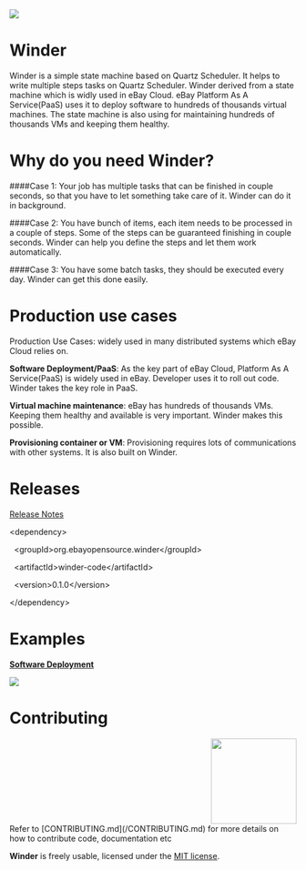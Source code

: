 <img src="https://github.com/eBay/Winder/blob/master/docs/Winder-small.png"/>

# Winder
Winder is a simple state machine based on Quartz Scheduler. 
It helps to write multiple steps tasks on Quartz Scheduler.  Winder derived from a state machine which is widly used in eBay Cloud.
eBay Platform As A Service(PaaS) uses it to deploy software to hundreds of thousands virtual machines. 
The state machine is also using for maintaining hundreds of thousands VMs and keeping them healthy.

# Why do you need Winder?

####Case 1:
Your job has multiple tasks that can be finished in couple seconds, so that you have to let something take care of it.
Winder can do it in background.

####Case 2:
You have bunch of items, each item needs to be processed in a couple of steps. Some of the steps can be guaranteed finishing in couple seconds.
Winder can help you define the steps and let them work automatically.

####Case 3:
You have some batch tasks, they should be executed every day. 
Winder can get this done easily.

# Production use cases

Production Use Cases: widely used in many distributed systems which eBay Cloud relies on.

**Software Deployment/PaaS**: As the key part of eBay Cloud, Platform As A Service(PaaS) is widely used in eBay. Developer uses it to roll out code. Winder takes the key role in PaaS.

**Virtual machine maintenance**: eBay has hundreds of thousands VMs. Keeping them healthy and available is very important. Winder makes this possible.

**Provisioning container or VM**: Provisioning requires lots of communications with other systems. It is also built on Winder. 

# Releases

<a href="https://github.com/eBay/Winder/blob/master/releases/release-notes.txt">Release Notes</a>

&lt;dependency&gt;

&nbsp;&nbsp;&lt;groupId>org.ebayopensource.winder&lt;/groupId&gt;

&nbsp;&nbsp;&lt;artifactId>winder-code&lt;/artifactId&gt;

&nbsp;&nbsp;&lt;version>0.1.0&lt;/version&gt;

&lt;/dependency&gt;


# Examples

<a href="https://github.com/eBay/Winder/blob/master/winder-examples/src/main/java/org/ebayopensource/winder/examples/deployment1/DeploymentJob.java">**Software Deployment**</a>


<img src="https://github.com/eBay/Winder/blob/master/docs/SoftwareDeployment.png"/>

# Contributing
<div style="text-align:right">
  <img src="https://github.com/eBay/Winder/blob/master/docs/ebaysf-open-x.png" width="150px"/>
</div>
Refer to [CONTRIBUTING.md](/CONTRIBUTING.md) for more details on how to contribute code, documentation etc

**Winder** is freely usable, licensed under the [MIT license](LICENSE.md).
